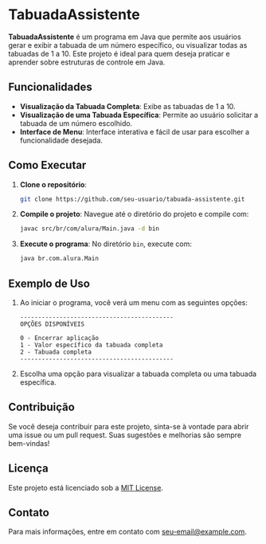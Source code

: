 # TabuadaAssistente

**TabuadaAssistente** é um programa em Java que permite aos usuários gerar e exibir a tabuada de um número específico, ou visualizar todas as tabuadas de 1 a 10. Este projeto é ideal para quem deseja praticar e aprender sobre estruturas de controle em Java.

## Funcionalidades

- **Visualização da Tabuada Completa**: Exibe as tabuadas de 1 a 10.
- **Visualização de uma Tabuada Específica**: Permite ao usuário solicitar a tabuada de um número escolhido.
- **Interface de Menu**: Interface interativa e fácil de usar para escolher a funcionalidade desejada.

## Como Executar

1. **Clone o repositório**:
    ```bash
    git clone https://github.com/seu-usuario/tabuada-assistente.git
    ```

2. **Compile o projeto**:
    Navegue até o diretório do projeto e compile com:
    ```bash
    javac src/br/com/alura/Main.java -d bin
    ```

3. **Execute o programa**:
    No diretório `bin`, execute com:
    ```bash
    java br.com.alura.Main
    ```

## Exemplo de Uso

1. Ao iniciar o programa, você verá um menu com as seguintes opções:
    ```
    -------------------------------------------
    OPÇÕES DISPONÍVEIS

    0 - Encerrar aplicação
    1 - Valor específico da tabuada completa
    2 - Tabuada completa
    -------------------------------------------
    ```

2. Escolha uma opção para visualizar a tabuada completa ou uma tabuada específica.

## Contribuição

Se você deseja contribuir para este projeto, sinta-se à vontade para abrir uma issue ou um pull request. Suas sugestões e melhorias são sempre bem-vindas!

## Licença

Este projeto está licenciado sob a [MIT License](LICENSE).

## Contato

Para mais informações, entre em contato com [seu-email@example.com](thiago.wilton2704@gmail.com).

